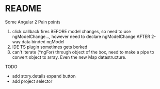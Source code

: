# README

 Some Angular 2 Pain points

 1. click callback fires BEFORE model changes, so need to use ngModelChange..., however need to declare ngModelChange AFTER 2-way data binded ngModel
 2. IDE TS plugin sometimes gets borked
 3. can't iterate (*ngFor) through object of the box, need to make a pipe to convert object to array. Even the new Map datastructure.


TODO
 - add story.details expand button
 - add project selector
